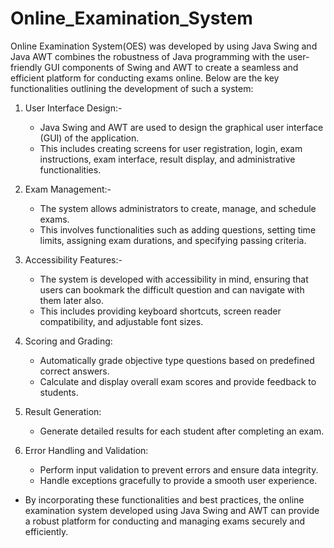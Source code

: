 # Online_Examination_System

Online Examination System(OES) was developed by using Java Swing and Java AWT combines the robustness of Java programming with the user-friendly GUI components of Swing and AWT to create a seamless and efficient platform for conducting exams online. 
Below are the key functionalities outlining the development of such a system:

1. User Interface Design:-
    - Java Swing and AWT are used to design the graphical user interface (GUI) of the application.
    - This includes creating screens for user registration, login, exam instructions, exam interface, result display, and administrative functionalities.
    
2. Exam Management:-
    - The system allows administrators to create, manage, and schedule exams.
    - This involves functionalities such as adding questions, setting time limits, assigning exam durations, and specifying passing criteria.
      
3. Accessibility Features:-
    - The system is developed with accessibility in mind, ensuring that users can bookmark the difficult question and can navigate with them later also.
    - This includes providing keyboard shortcuts, screen reader compatibility, and adjustable font sizes.
      
4. Scoring and Grading:
   - Automatically grade objective type questions based on predefined correct answers.
   - Calculate and display overall exam scores and provide feedback to students.
     
5. Result Generation:
   - Generate detailed results for each student after completing an exam.
     
6. Error Handling and Validation:
   - Perform input validation to prevent errors and ensure data integrity.
   - Handle exceptions gracefully to provide a smooth user experience.
     
- By incorporating these functionalities and best practices, the online examination system developed using Java Swing and AWT can provide a robust platform for conducting and managing exams securely and efficiently.
